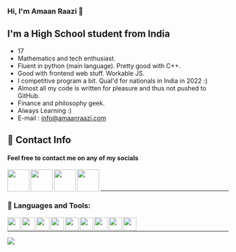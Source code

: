 ### Hi, I'm Amaan Raazi 👋 



## I'm a High School student from India

- 17
- Mathematics and tech enthusiast.
- Fluent in python (main language). Pretty good with C++.
- Good with frontend web stuff. Workable JS.
- I competitive program a bit. Qual'd for nationals in India in 2022 :)
- Almost all my code is written for pleasure and thus not pushed to GitHub.
- Finance and philosophy geek.
- Always Learning :)
- E-mail : info@amaanraazi.com


## 📝 Contact Info

#### Feel free to contact me on any of my socials
[<img align="left"  width="50px" height="50px" src="https://cdn.jsdelivr.net/npm/simple-icons@v3/icons/gmail.svg" />][email]
[<img align="left"  width="50px" height="50px" src="https://cdn.jsdelivr.net/npm/simple-icons@v3/icons/linkedin.svg" />][linkedin]
[<img align="left"  width="50px" height="50px" src="https://cdn.jsdelivr.net/npm/simple-icons@v3/icons/instagram.svg" />][instagram]
[<img align="left"  width="50px" height="50px" src="https://cdn.jsdelivr.net/npm/simple-icons@v3/icons/medium.svg" />][medium]

<br>
<br>

---
### 🔨 Languages and Tools:

<img align="left"  width="30px" src="https://cdn.jsdelivr.net/npm/simple-icons@v3/icons/html5.svg" />
<img align="left"  width="30px" src="https://cdn.jsdelivr.net/npm/simple-icons@v3/icons/css3.svg" />
<img align="left"  width="30px" src="https://cdn.jsdelivr.net/npm/simple-icons@v3/icons/javascript.svg" />
<img align="left"  width="30px" src="https://cdn.jsdelivr.net/npm/simple-icons@v3/icons/python.svg" />
<img align="left"  width="30px" src="https://cdn.jsdelivr.net/npm/simple-icons@v3/icons/cplusplus.svg" />
<img align="left"  width="30px" src="https://cdn.jsdelivr.net/npm/simple-icons@v3/icons/git.svg" />
<img align="left"  width="30px" src="https://cdn.jsdelivr.net/npm/simple-icons@v3/icons/github.svg" />
<img align="left"  width="30px" src="https://cdn.jsdelivr.net/npm/simple-icons@v3/icons/jetbrains.svg" />
<img align="left"  width="30px" src="https://cdn.jsdelivr.net/npm/simple-icons@v3/icons/notion.svg" />
<br>

---


<a href="https://github.com/amr-raazi">
<img src="https://github-readme-stats.vercel.app/api?username=amr-raazi&show_icons=true&hide_border=true&theme=onedark" />
</a>

[email]: mailto:info@amaanraazi.com
[linkedin]: www.linkedin.com/in/amaan-raazi
[medium]: https://medium.com/@amaanraazi
[instagram]: https://www.instagram.com/amr_raazi/
